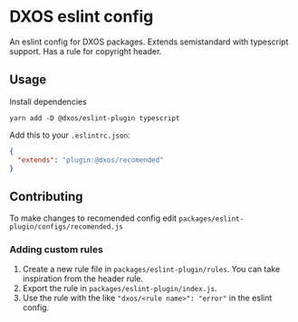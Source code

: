 # DXOS eslint config

An eslint config for DXOS packages. Extends semistandard with typescript support. Has a rule for copyright header.

## Usage

Install dependencies

```
yarn add -D @dxos/eslint-plugin typescript
```

Add this to your `.eslintrc.json`:

```json
{
  "extends": "plugin:@dxos/recomended"
}
```

## Contributing

To make changes to recomended config edit `packages/eslint-plugin/configs/recomended.js`

### Adding custom rules

1. Create a new rule file in `packages/eslint-plugin/rules`. You can take inspiration from the header rule.
1. Export the rule in `packages/eslint-plugin/index.js`.
1. Use the rule with the like `"dxos/<rule name>": "error"` in the eslint config.